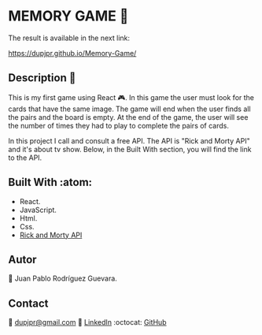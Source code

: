 # MEMORY GAME :rocket:

The result is available in the next link:

https://dupjpr.github.io/Memory-Game/

## Description :notebook_with_decorative_cover:

This is my first game using React :video_game:. In this game the user must look for the cards that have the same image. The game will end when the user finds all the pairs and the board is empty. At the end of the game, the user will see the number of times they had to play to complete the pairs of cards.

In this project I call and consult a free API. The API is "Rick and Morty API" and it's about tv show. Below, in the Built With section, you will find the link to the API.

## Built With :atom:

* React.
* JavaScript.
* Html.
* Css.
* [Rick and Morty API](https://rickandmortyapi.com/)

## Autor

:man: Juan Pablo Rodríguez Guevara.

## Contact

:email: dupjpr@gmail.com
:briefcase: [LinkedIn](https://www.linkedin.com/in/juanp-rodr%C3%ADguez/)
:octocat: [GitHub](https://github.com/dupjpr) 
